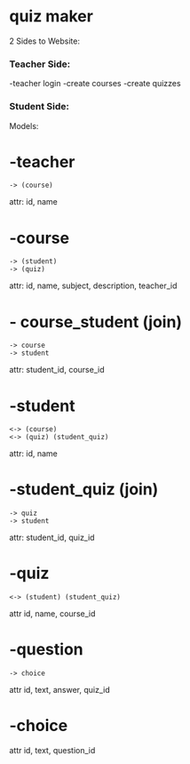 # quiz maker

2 Sides to Website:

### Teacher Side:
-teacher login
-create courses
-create quizzes

### Student Side:

Models:
# -teacher 
    -> (course)
attr:
id, name

# -course 
    -> (student)
    -> (quiz)
attr:
id, name, subject, description, teacher_id

# - course_student (join)
    -> course
    -> student
attr:
student_id, course_id

# -student
    <-> (course)
    <-> (quiz) (student_quiz)
attr:
id, name

# -student_quiz (join)
    -> quiz 
    -> student
attr:
student_id, quiz_id

# -quiz
    <-> (student) (student_quiz)
attr
id, name, course_id

# -question
    -> choice
attr
id, text, answer, quiz_id

# -choice
attr
id, text, question_id

